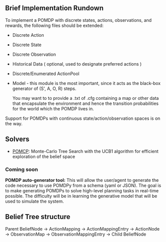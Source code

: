 ## Brief Implementation Rundown ##

To implement a POMDP with discrete states, actions, observations, and rewards, the following files should be extended: 

* Discrete Action
* Discrete State
* Discrete Observation
* Historical Data ( optional, used to designate preferred actions )
* Discrete/Enumerated ActionPool
* Model - this module is the most important, since it acts as the black-box generator 
    of (S', A, O, R) steps. 

    You may want to to provide a .txt of .cfg containing a map or other data that encapsulate
    the environment and hence the transition probabilities for the world which the POMDP lives in.
   
Support for POMDPs with continuous state/action/observation spaces is on the way.  

## Solvers ##

* [POMCP](http://papers.nips.cc/paper/4031-monte-carlo-planning-in-large-pomdps.pdf): Monte-Carlo Tree Search with the UCB1 algorithm for efficient exploration of the belief space 

### Coming soon ###

****POMDP auto-generator tool:**** This will allow the user/agent to generate the code necessary to use POMDPy from a schema (yaml or JSON). The goal 
is to make generating POMDPs to solve high-level planning tasks in real-time possible. The difficulty will be in learning the generative model 
that will be used to simulate the system.

## Belief Tree structure ##

Parent BeliefNode -> ActionMapping -> ActionMappingEntry -> ActionNode -> ObservationMap -> ObservationMappingEntry -> Child BeliefNode
